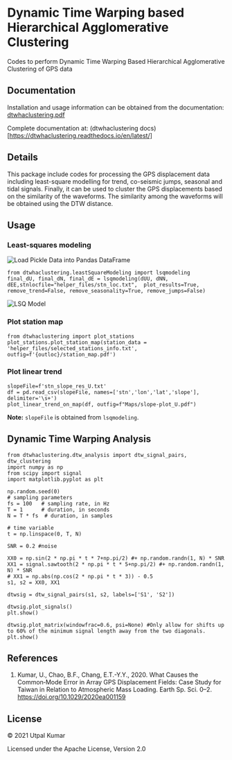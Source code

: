 # Dynamic Time Warping based Hierarchical Agglomerative Clustering

Codes to perform Dynamic Time Warping Based Hierarchical Agglomerative Clustering of GPS data

## Documentation
Installation and usage information can be obtained from the documentation: [dtwhaclustering.pdf](docs/build/latex/dtwhaclustering.pdf)

Complete documentation at: (dtwhaclustering docs)[https://dtwhaclustering.readthedocs.io/en/latest/]

## Details

This package include codes for processing the GPS displacement data including least-square modelling for trend, co-seismic jumps, 
seasonal and tidal signals. Finally, it can be used to cluster the GPS displacements based on the similarity of the waveforms. The
similarity among the waveforms will be obtained using the DTW distance.


## Usage
### Least-squares modeling

![Load Pickle Data into Pandas DataFrame](https://raw.githubusercontent.com/earthinversion/DTW-based-Hierarchical-Clustering/master/images/load_data.png?token=ADNOWX7G3OSZIVAAFBM2DADAZSOG2)

```
from dtwhaclustering.leastSquareModeling import lsqmodeling
final_dU, final_dN, final_dE = lsqmodeling(dUU, dNN, dEE,stnlocfile="helper_files/stn_loc.txt",  plot_results=True, remove_trend=False, remove_seasonality=True, remove_jumps=False)
```

![LSQ Model](https://raw.githubusercontent.com/earthinversion/DTW-based-Hierarchical-Clustering/master/images/time_series_SLNP_U.png?token=ADNOWX6QYC7CK3FDFECN4X3AZSOIW)

### Plot station map
```
from dtwhaclustering import plot_stations
plot_stations.plot_station_map(station_data = 'helper_files/selected_stations_info.txt', outfig=f'{outloc}/station_map.pdf')
```

### Plot linear trend
```
slopeFile=f'stn_slope_res_U.txt'
df = pd.read_csv(slopeFile, names=['stn','lon','lat','slope'], delimiter='\s+')
plot_linear_trend_on_map(df, outfig=f"Maps/slope-plot_U.pdf")
```

__Note:__ `slopeFile` is obtained from `lsqmodeling`.

## Dynamic Time Warping Analysis

```
from dtwhaclustering.dtw_analysis import dtw_signal_pairs, dtw_clustering
import numpy as np
from scipy import signal
import matplotlib.pyplot as plt

np.random.seed(0)
# sampling parameters
fs = 100   # sampling rate, in Hz
T = 1      # duration, in seconds
N = T * fs  # duration, in samples

# time variable
t = np.linspace(0, T, N)

SNR = 0.2 #noise

XX0 = np.sin(2 * np.pi * t * 7+np.pi/2) #+ np.random.randn(1, N) * SNR
XX1 = signal.sawtooth(2 * np.pi * t * 5+np.pi/2) #+ np.random.randn(1, N) * SNR
# XX1 = np.abs(np.cos(2 * np.pi * t * 3)) - 0.5
s1, s2 = XX0, XX1

dtwsig = dtw_signal_pairs(s1, s2, labels=['S1', 'S2'])

dtwsig.plot_signals()
plt.show()
```


```
dtwsig.plot_matrix(windowfrac=0.6, psi=None) #Only allow for shifts up to 60% of the minimum signal length away from the two diagonals.
plt.show()
```

## References
1. Kumar, U., Chao, B.F., Chang, E.T.-Y.Y., 2020. What Causes the Common‐Mode Error in Array GPS Displacement Fields: Case Study for Taiwan in Relation to Atmospheric Mass Loading. Earth Sp. Sci. 0–2. https://doi.org/10.1029/2020ea001159

## License
© 2021 Utpal Kumar

Licensed under the Apache License, Version 2.0